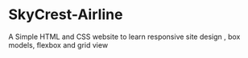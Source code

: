 # SkyCrest-Airline
A Simple HTML and CSS website to learn responsive site design , box models, flexbox and grid view
